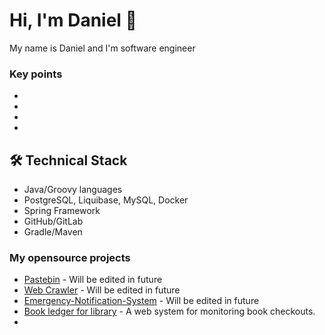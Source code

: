 # Hi, I'm Daniel 👋
My name is Daniel and I'm software engineer


### Key points
*
*   
*   
*   

## 🛠 Technical Stack
*   Java/Groovy languages
*   PostgreSQL, Liquibase, MySQL, Docker
*   Spring Framework
*   GitHub/GitLab
*   Gradle/Maven

### My opensource projects
* [Pastebin](https://github.com/Ethiqque/Pastebin) - Will be edited in future
* [Web Crawler](https://github.com/Ethiqque/Web-Crawler) - Will be edited in future
* [Emergency-Notification-System](https://github.com/Ethiqque/Emergency-Notification-System) - Will be edited in future
* [Book ledger for library](https://github.com/Ethiqque/Book-Ledger) - A web system for monitoring book checkouts.
*



